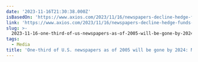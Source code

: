 ```yaml
---
date: '2023-11-16T21:30:38.000Z'
isBasedOn: 'https://www.axios.com/2023/11/16/newspapers-decline-hedge-funds-research'
link: 'https://www.axios.com/2023/11/16/newspapers-decline-hedge-funds-research'
slug: >-
  2023-11-16-one-third-of-us-newspapers-as-of-2005-will-be-gone-by-2024-medill-report
tags:
  - Media
title: 'One-third of U.S. newspapers as of 2005 will be gone by 2024: Medill report'
---
```



